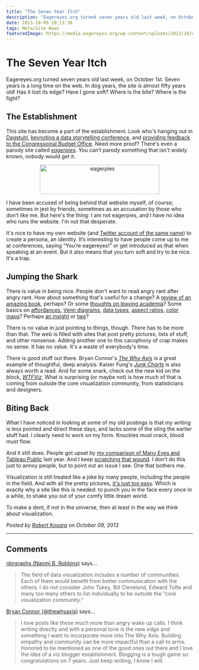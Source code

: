 ```yaml
---
title: "The Seven Year Itch"
description: "Eagereyes.org turned seven years old last week, on October 1st. Seven years is a long time on the web. In dog years, the site is almost fifty years old! Has it lost its edge? Have I gone soft? Where is the bite? Where is the fight?"
date: 2013-10-09 20:13:38
tags: Meta/Site News
featuredImage: https://media.eagereyes.org/wp-content/uploads/2013/10/eagerpies1.png
---
```


# The Seven Year Itch

Eagereyes.org turned seven years old last week, on October 1st. Seven years is a long time on the web. In dog years, the site is almost fifty years old! Has it lost its edge? Have I gone soft? Where is the bite? Where is the fight?

## The Establishment

This site has become a part of the establishment. Look who's hanging out in <a title="Schloß Dagstuhl" href="http://eagereyes.org/blog/2013/schloss-dagstuhl">Dagstuhl</a>, <a title="Conference Report: Tapestry 2013" href="http://eagereyes.org/blog/2013/conference-report-tapestry-2013">keynoting a data storytelling conference</a>, and <a title="Glimpses of Data: The CBO’s Snapshots" href="http://eagereyes.org/blog/2013/glimpses-data-cbos-snapshots">providing feedback to the Congressional Budget Office</a>. Need more proof? There's even a parody site called <em><a href="http://eagerpies.com">eagerpies</a></em>. You can’t parody something that isn't widely known, nobody would get it.

<p align="center"><a href="http://eagerpies.com/"><img class="aligncenter size-full wp-image-2661" alt="eagerpies" src="https://media.eagereyes.org/wp-content/uploads/2013/10/eagerpies1.png" width="323" height="80" /></a></p>

I have been accused of being behind that website myself, of course; sometimes in jest by friends, sometimes as an accusation by those who don’t like me. But here's the thing: I am not eagerpies, and I have no idea who runs the website. I'm not that desperate.

It's nice to have my own website (and <a href="https://twitter.com/eagereyes">Twitter account of the same name</a>) to create a persona, an identity. It’s interesting to have people come up to me at conferences, saying “You’re eagereyes!” or get introduced as that when speaking at an event. But it also means that you turn soft and try to be nice. It's a trap.

## Jumping the Shark

There is value in being nice. People don't want to read angry rant after angry rant. How about something that's useful for a change? A <a title="Review: Alberto Cairo, The Functional Art" href="http://eagereyes.org/criticism/review-alberto-cairo-functional-art">review of an amazing book</a>, perhaps? Or some <a title="Goodbye, Academia; Hello (Again), Tableau!" href="http://eagereyes.org/blog/2012/goodbye-academia-hello-again-tableau">thoughts on leaving academia</a>? Some basics on <a title="Affordances" href="http://eagereyes.org/techniques/affordances">affordances</a>, <a title="Venn Diagrams" href="http://eagereyes.org/techniques/venn-diagrams">Venn diagrams</a>, <a title="Data: Continuous vs. Categorical" href="http://eagereyes.org/basics/data-continuous-vs-categorical">data types</a>, <a title="Aspect Ratio and Banking to 45 Degrees" href="http://eagereyes.org/basics/banking-45-degrees">aspect ratios</a>, <a title="How The Rainbow Color Map Misleads" href="http://eagereyes.org/basics/rainbow-color-map">color maps</a>? Perhaps <a title="The Changing Goals of Data Visualization" href="http://eagereyes.org/criticism/changing-goals-data-visualization">an insight</a> or <a title="Visualization Makes Things Real" href="http://eagereyes.org/blog/2013/visualization-real">two</a>?

There is no value in just pointing to things, though. There has to be more than that. The web is filled with sites that post pretty pictures, lists of stuff, and other nonsense. Adding another one to this cacophony of crap makes no sense. It has no value. It's a waste of everybody's time.

There is good stuff out there. Bryan Connor's <em><a href="http://thewhyaxis.info">The Why Axis</a></em> is a great example of thoughtful, deep analysis. Kaiser Fung's <em><a href="http://junkcharts.typepad.com">Junk Charts</a></em> is also always worth a read. And for some snark, check out the new kid on the block, <em><a href="http://wtfviz.net">WTFViz</a></em>. What is surprising (or maybe not) is how much of that is coming from outside the core visualization community, from statisticians and designers.

## Biting Back

What I have noticed in looking at some of my old postings is that my writing is less pointed and direct these days, and lacks some of the sting the earlier stuff had. I clearly need to work on my form. Knuckles must crack, blood must flow.

And it still does. People got upset by <a title="Quo Vadis, Many Eyes?" href="http://eagereyes.org/criticism/quo-vadis-many-eyes">my comparison of Many Eyes and Tableau Public</a> last year. And I keep <a title="Another Look at Many Eyes, 18 Months Later" href="http://eagereyes.org/criticism/many-eyes-18-months-later">scratching that wound</a>. I don't do this just to annoy people, but to point out an issue I see. One that bothers me.

Visualization is still treated like a joke by many people, including the people in the field. And with all the pretty pictures, <a title="It’s Just Too Easy" href="http://eagereyes.org/criticism/its-just-too-easy">it's just too easy</a>. Which is exactly why a site like this is needed: to punch you in the face every once in a while, to shake you out of your comfy little dream world.

To make a dent, if not in the universe, then at least in the way we think about visualization.


_Posted by <a href="/about">Robert Kosara</a> on October 09, 2013_


<aside class="comments">

---
## Comments

<a href="http://www.nbr-graphs.com" rel="nofollow noopener" target="_blank">nbrgraphs (Naomi B. Robbins)</a> says…
>	The field of data visualization includes a number of communities. Each of them would benefit from better communication with the others. I do not consider John Tukey, Bill Cleveland, Edward Tufte and many too many others to list individually to be outside the “core visualization community.”

<a href="http://twitter.com/thewhyaxis" rel="nofollow noopener" target="_blank">Bryan Connor (@thewhyaxis)</a> says…
>	I love posts like these much more than angry wake up calls. I think writing directly and with a personal tone is the new edge and something I want to incorporate more into The Why Axis. Building empathy and community can be more impactful than a call to arms. Honored to be mentioned as one of the good ones out there and I love the idea of a viz blogger establishment. Blogging is a tough game so congratulations on 7 years. Just keep writing, I know I will.

</aside>

